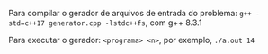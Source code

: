 Para compilar o gerador de arquivos de entrada do problema: `g++ -std=c++17 generator.cpp -lstdc++fs`, com g++ 8.3.1

Para executar o gerador: `<programa> <n>`, por exemplo, `./a.out 14`

